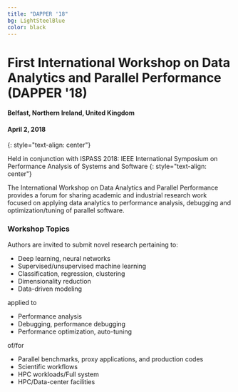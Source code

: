 ```yaml
---
title: "DAPPER '18"
bg: LightSteelBlue 
color: black
---
```


# First International Workshop on Data Analytics and Parallel Performance (DAPPER '18) 
#### Belfast, Northern Ireland, United Kingdom 
#### April 2, 2018
{: style="text-align: center"}

Held in conjunction with ISPASS 2018: IEEE International Symposium on Performance Analysis of Systems and Software
{: style="text-align: center"}

The International Workshop on Data Analytics and Parallel Performance provides
a forum for sharing academic and industrial research work focused on applying
data analytics to performance analysis, debugging and optimization/tuning of
parallel software.

### Workshop Topics

Authors are invited to submit novel research pertaining to:

- Deep learning, neural networks
- Supervised/unsupervised machine learning
- Classification, regression, clustering
- Dimensionality reduction
- Data-driven modeling

applied to

- Performance analysis
- Debugging, performance debugging
- Performance optimization, auto-tuning

of/for

- Parallel benchmarks, proxy applications, and production codes
- Scientific workflows
- HPC workloads/Full system
- HPC/Data-center facilities
